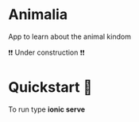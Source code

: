 # Animalia

App to learn about the animal kindom

:exclamation::exclamation: Under construction :exclamation::exclamation:

# Quickstart 🚀
To run type **ionic serve**
